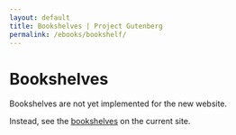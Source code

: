 ```yaml
---
layout: default
title: Bookshelves | Project Gutenberg
permalink: /ebooks/bookshelf/
---
```


Bookshelves
===========

Bookshelves are not yet implemented for the new website.

Instead, see the [bookshelves](https://www.gutenberg.org/wiki/Category:Bookshelf) on the current site.
